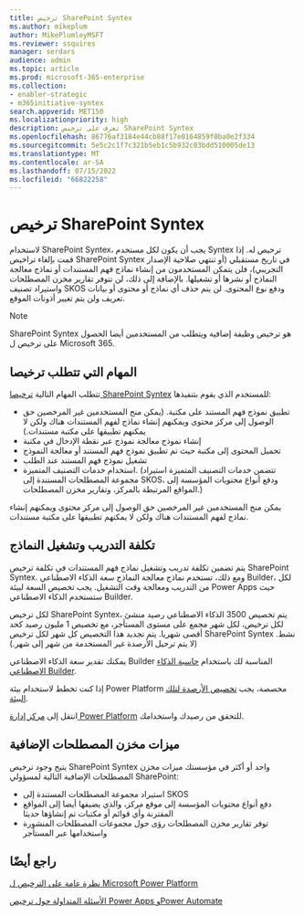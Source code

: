 ```yaml
---
title: ترخيص SharePoint Syntex
ms.author: mikeplum
author: MikePlumleyMSFT
ms.reviewer: ssquires
manager: serdars
audience: admin
ms.topic: article
ms.prod: microsoft-365-enterprise
ms.collection:
- enabler-strategic
- m365initiative-syntex
search.appverid: MET150
ms.localizationpriority: high
description: تعرف على ترخيص SharePoint Syntex
ms.openlocfilehash: 86776af3184e44cb88f17e0164859f0ba0e2f334
ms.sourcegitcommit: 5e5c2c1f7c321b5eb1c5b932c03bdd510005de13
ms.translationtype: MT
ms.contentlocale: ar-SA
ms.lasthandoff: 07/15/2022
ms.locfileid: "66822258"
---
```

# <a name="licensing-for-sharepoint-syntex"></a>ترخيص SharePoint Syntex

لاستخدام SharePoint Syntex، يجب أن يكون لكل مستخدم Syntex ترخيص له. إذا قمت بإلغاء تراخيص SharePoint Syntex في تاريخ مستقبلي (أو تنتهي صلاحية الإصدار التجريبي)، فلن يتمكن المستخدمون من إنشاء نماذج فهم المستندات أو نماذج معالجة النماذج أو نشرها أو تشغيلها. بالإضافة إلى ذلك، لن تتوفر تقارير مخزن المصطلحات واستيراد تصنيف SKOS ودفع نوع المحتوى. لن يتم حذف أي نماذج أو محتوى أو بيانات تعريف ولن يتم تغيير أذونات الموقع.
 
> [!NOTE] 
> SharePoint Syntex هو ترخيص وظيفة إضافية ويتطلب من المستخدمين أيضا الحصول على ترخيص ل Microsoft 365.
 
## <a name="tasks-requiring-a-license"></a>المهام التي تتطلب ترخيصا
 
تتطلب المهام التالية [ترخيصا SharePoint Syntex](https://www.microsoft.com/microsoft-365/enterprise/sharepoint-syntex) للمستخدم الذي يقوم بتنفيذها:
 
- تطبيق نموذج فهم المستند على مكتبة. (يمكن منح المستخدمين غير المرخصين حق الوصول إلى مركز محتوى ويمكنهم إنشاء نماذج لفهم المستندات هناك ولكن لا يمكنهم تطبيقها على مكتبة مستندات.)
- إنشاء نموذج معالجة نموذج عبر نقطة الإدخال في مكتبة
- تحميل المحتوى إلى مكتبة حيث تم تطبيق نموذج فهم المستند أو معالجة النموذج
- تشغيل نموذج فهم المستند عند الطلب
- استخدام خدمات التصنيف المتميزة. (تتضمن خدمات التصنيف المتميزة استيراد مجموعة المصطلحات المستندة إلى SKOS، ودفع أنواع محتويات المؤسسة إلى المواقع المرتبطة بالمركز، وتقارير مخزن المصطلحات.)

يمكن منح المستخدمين غير المرخصين حق الوصول إلى مركز محتوى ويمكنهم إنشاء نماذج لفهم المستندات هناك ولكن لا يمكنهم تطبيقها على مكتبة مستندات.
 
## <a name="cost-of-training-and-running-models"></a>تكلفة التدريب وتشغيل النماذج
 
يتم تضمين تكلفة تدريب وتشغيل نماذج فهم المستندات في تكلفة ترخيص SharePoint Syntex. ومع ذلك، تستخدم نماذج معالجة النماذج سعة الذكاء الاصطناعي Builder، لكل من التدريب ومعالجة وقت التشغيل. يجب تخصيص السعة لبيئة Power Apps حيث ستستخدم الذكاء الاصطناعي Builder.

لكل ترخيص SharePoint Syntex، يتم تخصيص 3500 الذكاء الاصطناعي رصيد منشئ لكل ترخيص، لكل شهر مجمع على مستوى المستأجر، مع تخصيص 1 مليون رصيد كحد أقصى شهريا. يتم تجديد هذا التخصيص كل شهر لكل ترخيص SharePoint Syntex نشط. (لا يتم ترحيل الأرصدة غير المستخدمة من شهر إلى شهر.) 

يمكنك تقدير سعة الذكاء الاصطناعي Builder المناسبة لك باستخدام [حاسبة الذكاء الاصطناعي Builder](https://powerapps.microsoft.com/ai-builder-calculator).

إذا كنت تخطط لاستخدام بيئة Power Platform مخصصة، يجب [تخصيص الأرصدة لتلك البيئة](/power-platform/admin/capacity-add-on).

انتقل إلى [مركز إدارة Power Platform](https://admin.powerplatform.microsoft.com/resources/capacity) للتحقق من رصيدك واستخدامك.
  
## <a name="additional-term-store-features"></a>ميزات مخزن المصطلحات الإضافية

يتيح وجود ترخيص SharePoint Syntex واحد أو أكثر في مؤسستك ميزات مخزن المصطلحات الإضافية التالية لمسؤولي SharePoint:
 
- استيراد مجموعة المصطلحات المستندة إلى SKOS
- دفع أنواع محتويات المؤسسة إلى موقع مركز، والذي يضيفها أيضا إلى المواقع المقترنة وأي قوائم أو مكتبات تم إنشاؤها حديثا
- توفر تقارير مخزن المصطلحات رؤى حول مجموعات المصطلحات المنشورة واستخدامها عبر المستأجر


## <a name="see-also"></a>راجع أيضًا

[نظرة عامة على الترخيص ل Microsoft Power Platform](/power-platform/admin/pricing-billing-skus)

[الأسئلة المتداولة حول ترخيص Power Apps وPower Automate](/power-platform/admin/powerapps-flow-licensing-faq)
